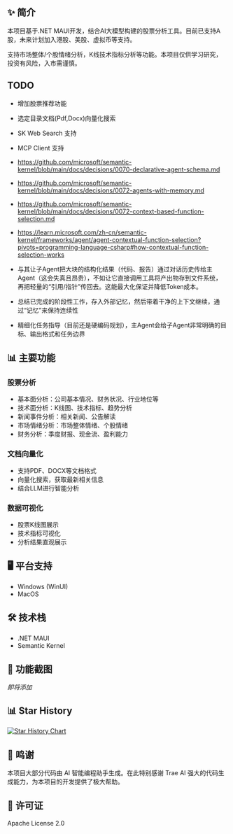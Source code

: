 ## ✨ 简介

本项目基于.NET MAUI开发，结合AI大模型构建的股票分析工具。目前已支持A股，未来计划加入港股、美股、虚拟币等支持。

支持市场整体/个股情绪分析，K线技术指标分析等功能。本项目仅供学习研究，投资有风险，入市需谨慎。

## TODO

- 增加股票推荐功能
- 选定目录文档(Pdf,Docx)向量化搜索
- SK Web Search 支持
- MCP Client 支持
- https://github.com/microsoft/semantic-kernel/blob/main/docs/decisions/0070-declarative-agent-schema.md
- https://github.com/microsoft/semantic-kernel/blob/main/docs/decisions/0072-agents-with-memory.md
- https://github.com/microsoft/semantic-kernel/blob/main/docs/decisions/0072-context-based-function-selection.md
- https://learn.microsoft.com/zh-cn/semantic-kernel/frameworks/agent/agent-contextual-function-selection?pivots=programming-language-csharp#how-contextual-function-selection-works


- 与其让子Agent把大块的结构化结果（代码、报告）通过对话历史传给主Agent（这会失真且昂贵），不如让它直接调用工具将产出物存到文件系统，再把轻量的“引用/指针”传回去。这能最大化保证并降低Token成本。
- 总结已完成的阶段性工作，存入外部记忆，然后带着干净的上下文继续，通过“记忆”来保持连续性
- 精细化任务指导（目前还是硬编码规划），主Agent会给子Agent非常明确的目标、输出格式和任务边界

## 📊 主要功能

### 股票分析

- 基本面分析：公司基本情况、财务状况、行业地位等
- 技术面分析：K线图、技术指标、趋势分析
- 新闻事件分析：相关新闻、公告解读
- 市场情绪分析：市场整体情绪、个股情绪
- 财务分析：季度财报、现金流、盈利能力

### 文档向量化

- 支持PDF、DOCX等文档格式
- 向量化搜索，获取最新相关信息
- 结合LLM进行智能分析

### 数据可视化

- 股票K线图展示
- 技术指标可视化
- 分析结果直观展示

## 🖥️ 平台支持

- Windows (WinUI)
- MacOS

## 🛠️ 技术栈

- .NET MAUI
- Semantic Kernel

## 📸 功能截图

*即将添加*

## 📊 Star History

[![Star History Chart](https://api.star-history.com/svg?repos=X2Agent/MarketAssistant&type=Date)](https://www.star-history.com/#X2Agent/MarketAssistant&Date)

## 🙏 鸣谢

本项目大部分代码由 AI 智能编程助手生成。在此特别感谢 Trae AI 强大的代码生成能力，为本项目的开发提供了极大帮助。


## 📄 许可证

Apache License 2.0